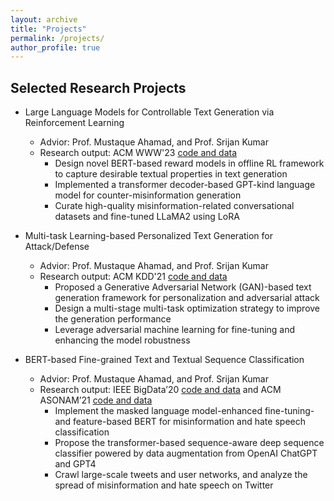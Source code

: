 ```yaml
---
layout: archive
title: "Projects"
permalink: /projects/
author_profile: true
---
```

## Selected Research Projects
- Large Language Models for Controllable Text Generation via Reinforcement Learning
  * Advior: Prof. Mustaque Ahamad, and Prof. Srijan Kumar
  * Research output: ACM WWW'23 [code and data](https://github.com/claws-lab/MisinfoCorrect)
    - Design novel BERT-based reward models in offline RL framework to capture desirable textual properties in text generation
    - Implemented a transformer decoder-based GPT-kind language model for counter-misinformation generation
    - Curate high-quality misinformation-related conversational datasets and fine-tuned LLaMA2 using LoRA

- Multi-task Learning-based Personalized Text Generation for Attack/Defense
  * Advior: Prof. Mustaque Ahamad, and Prof. Srijan Kumar
  * Research output: ACM KDD'21 [code and data](https://github.com/srijankr/petgen/)
    - Proposed a Generative Adversarial Network (GAN)-based text generation framework for personalization and adversarial attack
    - Design a multi-stage multi-task optimization strategy to improve the generation performance
    - Leverage adversarial machine learning for fine-tuning and enhancing the model robustness

- BERT-based Fine-grained Text and Textual Sequence Classification
  * Advior: Prof. Mustaque Ahamad, and Prof. Srijan Kumar
  * Research output:  IEEE BigData’20  [code and data](https://sites.google.com/view/counter-covid19-misinformation) and ACM ASONAM’21 [code and data](https://www.dropbox.com/sh/g9uglvl3cd61k69/AACEk2O2BEKwRTcGthgROOcWa?dl=0)
    - Implement the masked language model-enhanced fine-tuning- and feature-based BERT for misinformation and hate speech classification
    - Propose the transformer-based sequence-aware deep sequence classifier powered by data augmentation from OpenAI ChatGPT and GPT4
    - Crawl large-scale tweets and user networks, and analyze the spread of misinformation and hate speech on Twitter



